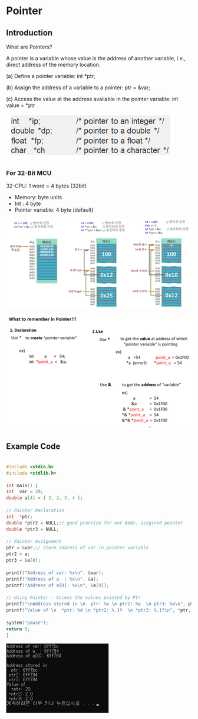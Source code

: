 # Pointer

## Introduction

What are Pointers?

A pointer is a variable whose value is the address of another variable, i.e., direct address of the memory location.

\(a\) Define a pointer variable:     int \*ptr;

\(b\) Assign the address of a variable to a pointer:     ptr = &var;  

\(c\) Access the value at the address available in the pointer variable:    int value = \*ptr

![](../../.gitbook/assets/image%20%2874%29.png)

### For 32-Bit MCU

32-CPU: 1 word = 4 bytes \(32bit\) 

* Memory: byte units 
* Int : 4 byte 
* Pointer variable: 4 byte  \(default\)

![TCP school.com](../../.gitbook/assets/image%20%2875%29.png)

![](../../.gitbook/assets/image%20%2872%29.png)

## Example Code

```cpp

#include <stdio.h>
#include <stdlib.h>

int main() {
int  var = 20;   
double a[4] = { 2, 2, 3, 4 };

// Pointer Declaration
int  *ptr;
double *ptr2 = NULL;// good practice for not Addr. assgined pointer
double *ptr3 = NULL;

// Pointer Assignment
ptr = &var;// store address of var in pointer variable
ptr2 = a;
ptr3 = &a[0];

printf("Address of var: %x\n", &var);
printf("Address of a  : %x\n", &a);
printf("Address of a[0]: %x\n", &a[0]);

// Using Pointer - Access the values pointed by Ptr
printf("\nAddress stored in \n  ptr: %x \n ptr2: %x  \n ptr3: %x\n", ptr, ptr2, ptr3);
printf("Value of \n  *ptr: %d \n *ptr2: %.1f  \n *ptr3: %.1f\n", *ptr, *ptr2, *ptr3);

system("pause");
return 0;
}

```

![](../../.gitbook/assets/image%20%2871%29.png)

